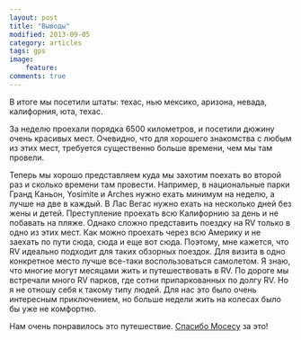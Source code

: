 ```yaml
---
layout: post
title: "Выводы"
modified: 2013-09-05
category: articles
tags: gps
image:
    feature: 
comments: true
---
```


В итоге мы посетили штаты: техас, нью мексико, аризона, невада, калифорния, юта, техас.

За неделю проехали порядка 6500 километров, и посетили дюжину очень красивых
мест.  Очевидно, что для хорошего знакомства с любым из этих мест, требуется 
существенно больше времени, чем мы там провели. 

Теперь мы хорошо представляем куда мы захотим поехать во второй раз и
сколько времени там провести.  Например, в национальные парки Гранд Каньон,
Yosimite и Arches нужно ехать минимум на неделю, а лучше на две в каждый.
В Лас Вегас нужно ехать на несколько дней без жены и детей. Преступление
проехать всю Калифорнию за день и не побавать на пляже.  Однако сложно
представить поездку на RV только в одно из этих мест. Как можно проехать
через всю Америку и не заехать по пути сюда, сюда и еще вот сюда.  Поэтому,
мне кажется, что RV идеально подходит для таких обзорных поездок. Для
визита в одно конкретное место лучше все-таки воспользоваться самолетом.  Я
знаю, что многие могут месяцами жить и путешествовать в RV. По дороге мы
встречали много RV парков, где сотни припаркованных по долгу RV. Но я не
отношу себя к такому типу людей. Для нас это было очень интересным
приключением, но больше недели жить на колесах было бы уже не комфортно.

Нам очень понравилось это путешествие. [Спасибо Мосесу](/thanks) за это!
